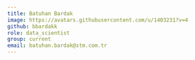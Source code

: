 ```yaml
---
title: Batuhan Bardak
image: https://avatars.githubusercontent.com/u/1403231?v=4
github: bbardakk
role: data_scientist
group: current
email: batuhan.bardak@stm.com.tr
---
```



